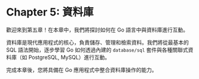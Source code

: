 # Chapter 5: 資料庫

歡迎來到第五章！在本章中，我們將探討如何在 Go 語言中與資料庫進行互動。

資料庫是現代應用程式的核心，負責儲存、管理和檢索資料。我們將從最基本的 SQL 語法開始，逐步學習 Go 如何透過內建的 `database/sql` 套件與各種關聯式資料庫（如 PostgreSQL, MySQL）進行互動。

完成本章後，您將具備在 Go 應用程式中整合資料庫操作的能力。
